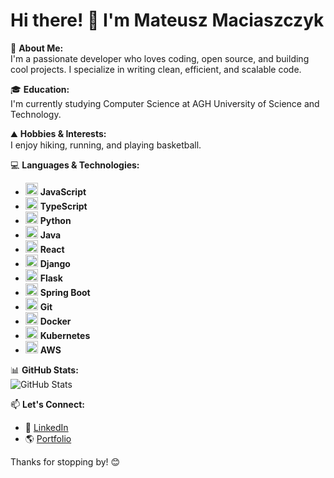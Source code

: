 # Hi there! 👋 I'm Mateusz Maciaszczyk

🚀 **About Me:**  
I'm a passionate developer who loves coding, open source, and building cool projects. I specialize in writing clean, efficient, and scalable code.

🎓 **Education:**  
I'm currently studying Computer Science at AGH University of Science and Technology.

⛰️ **Hobbies & Interests:**  
I enjoy hiking, running, and playing basketball.

💻 **Languages & Technologies:**  
- <a href="https://developer.mozilla.org/en-US/docs/Web/JavaScript" target="_blank"><img src="https://cdn.jsdelivr.net/gh/devicons/devicon/icons/javascript/javascript-original.svg" width="20" height="20"/></a> **JavaScript**  
- <a href="https://www.typescriptlang.org/" target="_blank"><img src="https://cdn.jsdelivr.net/gh/devicons/devicon/icons/typescript/typescript-original.svg" width="20" height="20"/></a> **TypeScript**  
- <a href="https://www.python.org/" target="_blank"><img src="https://cdn.jsdelivr.net/gh/devicons/devicon/icons/python/python-original.svg" width="20" height="20"/></a> **Python**  
- <a href="https://www.java.com/" target="_blank"><img src="https://cdn.jsdelivr.net/gh/devicons/devicon/icons/java/java-original.svg" width="20" height="20"/></a> **Java**  
- <a href="https://react.dev/" target="_blank"><img src="https://cdn.jsdelivr.net/gh/devicons/devicon/icons/react/react-original.svg" width="20" height="20"/></a> **React**  
- <a href="https://www.djangoproject.com/" target="_blank"><img src="https://cdn.jsdelivr.net/gh/devicons/devicon/icons/django/django-original.svg" width="20" height="20"/></a> **Django**  
- <a href="https://flask.palletsprojects.com/" target="_blank"><img src="https://cdn.jsdelivr.net/gh/devicons/devicon/icons/flask/flask-original.svg" width="20" height="20"/></a> **Flask**  
- <a href="https://spring.io/projects/spring-boot" target="_blank"><img src="https://cdn.jsdelivr.net/gh/devicons/devicon/icons/spring/spring-original.svg" width="20" height="20"/></a> **Spring Boot**  
- <a href="https://git-scm.com/" target="_blank"><img src="https://cdn.jsdelivr.net/gh/devicons/devicon/icons/git/git-original.svg" width="20" height="20"/></a> **Git**  
- <a href="https://www.docker.com/" target="_blank"><img src="https://cdn.jsdelivr.net/gh/devicons/devicon/icons/docker/docker-original.svg" width="20" height="20"/></a> **Docker**  
- <a href="https://kubernetes.io/" target="_blank"><img src="https://cdn.jsdelivr.net/gh/devicons/devicon/icons/kubernetes/kubernetes-plain.svg" width="20" height="20"/></a> **Kubernetes**  
- <a href="https://aws.amazon.com/" target="_blank"><img src="https://cdn.jsdelivr.net/gh/devicons/devicon/icons/amazonwebservices/amazonwebservices-original.svg" width="20" height="20"/></a> **AWS**  

📊 **GitHub Stats:**  
![GitHub Stats](https://github-readme-stats.vercel.app/api?username=MateuszMaciaszczyk&show_icons=true&theme=radical)  

📫 **Let's Connect:**  
- 🔗 [LinkedIn](https://www.linkedin.com/in/mateusz-maciaszczyk-5621542b8/)
- 🌎 [Portfolio](https://mateuszmaciaszczyk.github.io/portfolio/)

Thanks for stopping by! 😊
